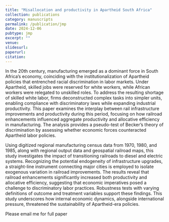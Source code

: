 ```yaml
---
title: "Misallocation and productivity in Apartheid South Africa"
collection: publications
category: manuscripts
permalink: /publication/jmp
date: 2024-12-06
pubtype: jmp
excerpt: ""
venue: 
slidesurl: 
paperurl: 
citation: 
---
```


In the 20th century, manufacturing emerged as a dominant force in South Africa’s economy, coinciding with the institutionalization of Apartheid policies that entrenched racial discrimination in labor markets. Under Apartheid, skilled jobs were reserved for white workers, while African workers were relegated to unskilled roles. To address the resulting shortage of skilled white labor, firms deconstructed complex tasks into simpler units, enabling compliance with discriminatory laws while expanding industrial productivity. This paper examines the interplay between rail infrastructure improvements and productivity during this period, focusing on how railroad enhancements influenced aggregate productivity and allocative efficiency in manufacturing. The analysis provides a pseudo-test of Becker’s theory of discrimination by assessing whether economic forces counteracted Apartheid labor policies.

Using digitized regional manufacturing census data from 1970, 1980, and 1985, along with regional output data and geospatial railroad maps, this study investigates the impact of transitioning railroads to diesel and electric systems. Recognizing the potential endogeneity of infrastructure upgrades, a straight-line instrument connecting major cities is employed to isolate exogenous variation in railroad improvements. The results reveal that railroad enhancements significantly increased both productivity and allocative efficiency, suggesting that economic imperatives posed a challenge to discriminatory labor practices. Robustness tests with varying definitions of outcome and treatment variables support these findings. This study underscores how internal economic dynamics, alongside international pressure, threatened the sustainability of Apartheid-era policies.

Please email me for full paper